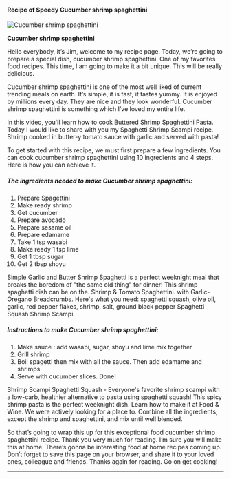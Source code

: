             

#### Recipe of Speedy Cucumber shrimp spaghettini

![Cucumber shrimp spaghettini](https://img-global.cpcdn.com/recipes/5de5c43b967a0470/751x532cq70/cucumber-shrimp-spaghettini-recipe-main-photo.jpg)

**Cucumber shrimp spaghettini**

Hello everybody, it’s Jim, welcome to my recipe page. Today, we’re going to prepare a special dish, cucumber shrimp spaghettini. One of my favorites food recipes. This time, I am going to make it a bit unique. This will be really delicious.

Cucumber shrimp spaghettini is one of the most well liked of current trending meals on earth. It’s simple, it is fast, it tastes yummy. It is enjoyed by millions every day. They are nice and they look wonderful. Cucumber shrimp spaghettini is something which I’ve loved my entire life.

In this video, you'll learn how to cook Buttered Shrimp Spaghettini Pasta. Today I would like to share with you my Spaghetti Shrimp Scampi recipe. Shrimp cooked in butter-y tomato sauce with garlic and served with pasta!

To get started with this recipe, we must first prepare a few ingredients. You can cook cucumber shrimp spaghettini using 10 ingredients and 4 steps. Here is how you can achieve it.

##### The ingredients needed to make Cucumber shrimp spaghettini:

1.  Prepare Spagettini
2.  Make ready shrimp
3.  Get cucumber
4.  Prepare avocado
5.  Prepare sesame oil
6.  Prepare edamame
7.  Take 1 tsp wasabi
8.  Make ready 1 tsp lime
9.  Get 1 tbsp sugar
10.  Get 2 tbsp shoyu

Simple Garlic and Butter Shrimp Spaghetti is a perfect weeknight meal that breaks the boredom of "the same old thing" for dinner! This shrimp spaghetti dish can be on the. Shrimp & Tomato Spaghettini. with Garlic-Oregano Breadcrumbs. Here's what you need: spaghetti squash, olive oil, garlic, red pepper flakes, shrimp, salt, ground black pepper Spaghetti Squash Shrimp Scampi.

##### Instructions to make Cucumber shrimp spaghettini:

1.  Make sauce : add wasabi, sugar, shoyu and lime mix together
2.  Grill shrimp
3.  Boil spagetti then mix with all the sauce. Then add edamame and shrimps
4.  Serve with cucumber slices. Done!

Shrimp Scampi Spaghetti Squash - Everyone's favorite shrimp scampi with a low-carb, healthier alternative to pasta using spaghetti squash! This spicy shrimp pasta is the perfect weeknight dish. Learn how to make it at Food & Wine. We were actively looking for a place to. Combine all the ingredients, except the shrimp and spaghettini, and mix until well blended.

So that’s going to wrap this up for this exceptional food cucumber shrimp spaghettini recipe. Thank you very much for reading. I’m sure you will make this at home. There’s gonna be interesting food at home recipes coming up. Don’t forget to save this page on your browser, and share it to your loved ones, colleague and friends. Thanks again for reading. Go on get cooking!

* * *